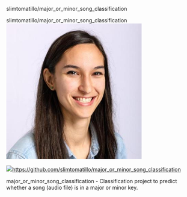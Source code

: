 slimtomatillo/major_or_minor_song_classification

slimtomatillo/major_or_minor_song_classification
![](../_resources/fd4511a777e472e50a85959beccd9a55.png)

![](../_resources/8e7c4882d6ca034f0e14355cbae1d8f9.png)https://github.com/slimtomatillo/major_or_minor_song_classification

major_or_minor_song_classification - Classification project to predict whether a song (audio file) is in a major or minor key.